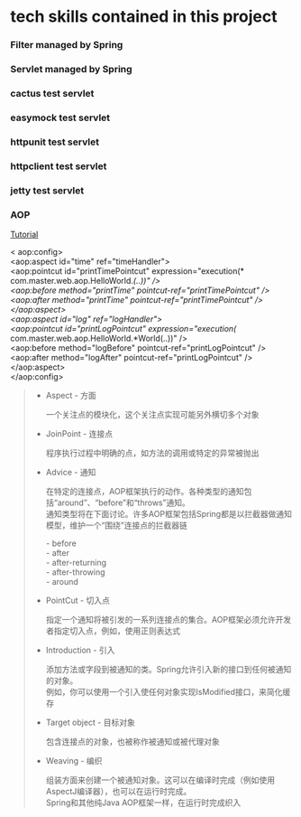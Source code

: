# tech skills contained in this project
### Filter managed by Spring
### Servlet managed by Spring
### cactus test servlet
### easymock test servlet
### httpunit test servlet
### httpclient test servlet
### jetty test servlet
### AOP
[Tutorial](https://www.tutorialspoint.com/springaop/springaop_implementations.htm "tutorialspoint")
    <p>
    < aop:config><br>
        <aop:aspect id="time" ref="timeHandler"><br>
            <aop:pointcut id="printTimePointcut" expression="execution(* com.master.web.aop.HelloWorld.*(..))" /><br>
            <aop:before method="printTime" pointcut-ref="printTimePointcut" /><br>
            <aop:after method="printTime" pointcut-ref="printTimePointcut" /><br>
        </aop:aspect><br>
        <aop:aspect id="log" ref="logHandler"><br>
            <aop:pointcut id="printLogPointcut" expression="execution(* com.master.web.aop.HelloWorld.*World(..))" /><br>
            <aop:before method="logBefore" pointcut-ref="printLogPointcut" /><br>
            <aop:after method="logAfter" pointcut-ref="printLogPointcut" /><br>
        </aop:aspect><br>
    </aop:config>
    
>* Aspect - 方面<br>
    <p>
    一个关注点的模块化，这个关注点实现可能另外横切多个对象
>* JoinPoint - 连接点<br>
    <p>
    程序执行过程中明确的点，如方法的调用或特定的异常被抛出
>* Advice - 通知<br>
    <p>
    在特定的连接点，AOP框架执行的动作。各种类型的通知包括“around”、“before”和“throws”通知。<br>
    通知类型将在下面讨论。许多AOP框架包括Spring都是以拦截器做通知模型，维护一个“围绕”连接点的拦截器链
    <p>
    - before<br>
    - after<br>
    - after-returning<br>
    - after-throwing<br>
    - around<br>
>* PointCut - 切入点<br>
    <p>
    指定一个通知将被引发的一系列连接点的集合。AOP框架必须允许开发者指定切入点，例如，使用正则表达式
>* Introduction - 引入<br>
    <p>
    添加方法或字段到被通知的类。Spring允许引入新的接口到任何被通知的对象。<br>
    例如，你可以使用一个引入使任何对象实现IsModified接口，来简化缓存
>* Target object - 目标对象<br>
    <p>
    包含连接点的对象，也被称作被通知或被代理对象
>* Weaving - 编织<br>
    <p>
    组装方面来创建一个被通知对象。这可以在编译时完成（例如使用AspectJ编译器），也可以在运行时完成。<br>
    Spring和其他纯Java AOP框架一样，在运行时完成织入